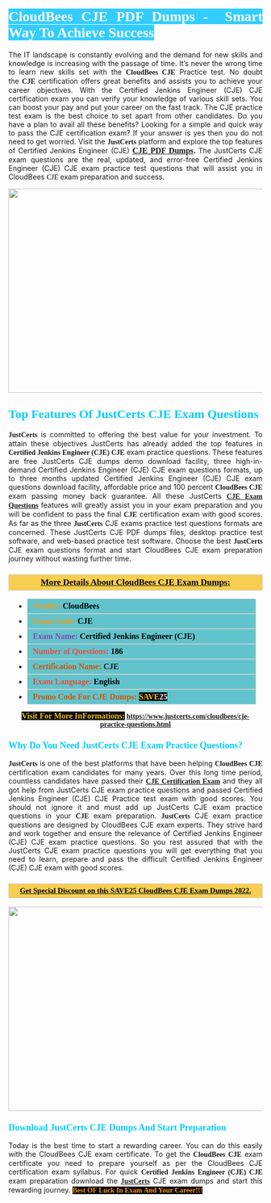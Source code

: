 <h1 style="text-align: justify;"><span style="color:#ffffff;"><span style="font-family:Georgia,serif;"><strong><span style="background-color:#33ccff;">CloudBees CJE PDF Dumps -  Smart Way To Achieve Success</span></strong></span></span></h1>

<p style="text-align: justify;">The IT landscape is constantly evolving and the demand for new skills and knowledge is increasing with the passage of time. It’s never the wrong time to learn new skills set with the <span style="font-family:Georgia,serif;"><strong>CloudBees CJE</strong></span> Practice test. No doubt the <span style="font-family:Georgia,serif;"><strong>CJE</strong></span> certification offers great benefits and assists you to achieve your career objectives. With the Certified Jenkins Engineer (CJE) CJE certification exam you can verify your knowledge of various skill sets. You can boost your pay and put your career on the fast track. The CJE practice test exam is the best choice to set apart from other candidates. Do you have a plan to avail all these benefits? Looking for a simple and quick way to pass the CJE certification exam? If your answer is yes then you do not need to get worried. Visit the <span style="font-family:Georgia,serif;"><span style="font-size:14px;"><strong>JustCerts</strong></span></span> platform and explore the top features of Certified Jenkins Engineer (CJE) <span style="color:#000000;"><strong><span style="font-family:Georgia,serif;"><span style="font-size:16px;"><a href="https://www.justcerts.com/cloudbees/cje-practice-questions.html">CJE PDF Dumps</a></span></span>.</strong></span><span style="color:#e74c3c;"><strong> </strong></span>The JustCerts CJE exam questions are the real, updated, and error-free Certified Jenkins Engineer (CJE) CJE exam practice test questions that will assist you in CloudBees <span style="color:#000000;"><span style="font-size:14px;"><span style="font-family:Georgia,serif;">CJE </span></span></span>exam preparation and success.</p>

<p style="text-align: center;"><a href="https://www.justcerts.com/cloudbees/cje-practice-questions.html"><img alt="" src="https://i.imgur.com/3zmepCe.jpg" style="width: 720px; height: 405px;" /></a></p>

<h2 style="margin-right:0in; margin-left:0in"><span style="color:#00ccff;"><span style="font-family:Georgia,serif;"><strong><span style="font-size:18pt">Top Features Of JustCerts CJE Exam Questions</span></strong></span></span></h2>

<p style="text-align: justify;"><span style="font-family:Georgia,serif;"><span style="font-size:14px;"><strong>JustCerts</strong></span></span> is committed to offering the best value for your investment. To attain these objectives JustCerts has already added the top features in <span style="font-family:Georgia,serif;"><strong>Certified Jenkins Engineer (CJE) CJE</strong></span> exam practice questions. These features are free JustCerts CJE dumps demo download facility, three high-in-demand Certified Jenkins Engineer (CJE) CJE exam questions formats, up to three months updated Certified Jenkins Engineer (CJE) CJE exam questions download facility, affordable price and 100 percent <span style="font-family:Georgia,serif;"><strong>CloudBees CJE</strong></span> exam passing money back guarantee. All these JustCerts <a href="https://www.justcerts.com/cloudbees/cje-practice-questions.html"><span style="font-size:14px;"><span style="font-family:Georgia,serif;"><strong>CJE Exam Questions</strong></span></span></a> features will greatly assist you in your exam preparation and you will be confident to pass the final <span style="font-family:Georgia,serif;"><strong> CJE</strong></span> certification exam with good scores. As far as the three <span style="font-size:14px;"><span style="font-family:Georgia,serif;"><strong>JustCerts</strong></span></span> CJE exams practice test questions formats are concerned. These JustCerts CJE PDF dumps files, desktop practice test software, and web-based practice test software. Choose the best <span style="font-size:14px;"><span style="font-family:Georgia,serif;"><strong>JustCerts</strong></span></span> CJE exam questions format and start CloudBees CJE exam preparation journey without wasting further time.</p>

<h3 style="background: #f7ce50; border: 1px solid rgb(204, 204, 204); padding: 5px 10px; text-align: center;"><span style="font-family:Georgia,serif;"><u><u><span style="color:#000000;"><span style="font-size:11pt"><span style="line-height:normal"><b><span style="font-size:13.0pt"><span cambria="">More Details About CloudBees CJE Exam Dumps:</span></span></b></span></span></span></u></u></span></h3>

<ul>
	<li style="margin:0cm 10pt">
	<div style="background:#61c4cd; border: 1px solid rgb(204, 204, 204); padding: 5px 10px; text-align: justify;"><span style="font-family:Georgia,serif;"><span style="font-size:11pt"><span style="line-height:normal"><b><span style="font-size:12.0pt"><span new="" roman="" times=""><span style="color:#f39c12;">Vendor:</span> <span style="color:#000000;">CloudBees</span></span></span></b></span></span></span></div>
	</li>
	<li style="margin:0cm 10pt">
	<div style="background: #61c4cd; border: 1px solid rgb(204, 204, 204); padding: 5px 10px; text-align: justify;"><span style="font-family:Georgia,serif;"><span style="font-size:11pt"><span style="line-height:normal"><b><span style="font-size:12.0pt"><span new="" roman="" times=""><span style="color:#f39c12;">Exam Code:</span> <span style="color:#000000;">CJE</span></span></span></b></span></span></span></div>
	</li>
	<li style="margin:0cm 10pt">
	<div style="background: #61c4cd; border: 1px solid rgb(204, 204, 204); padding: 5px 10px; text-align: justify;"><span style="font-family:Georgia,serif;"><span style="font-size:11pt"><span style="line-height:normal"><b><span style="font-size:12.0pt"><span new="" roman="" times=""><span style="color:#8e44ad;">Exam Name:</span> <span style="color:#000000;">Certified Jenkins Engineer (CJE)</span></span></span></b></span></span></span></div>
	</li>
	<li style="margin:0cm 10pt">
	<div style="background: #61c4cd; border: 1px solid rgb(204, 204, 204); padding: 5px 10px;"><span style="font-family:Georgia,serif;"><span style="font-size:11pt"><span style="line-height:normal"><b><span style="font-size:12.0pt"><span new="" roman="" times=""><span style="color:#e74c3c;">Number of Questions:</span><span style="color:#000000;"><span style="color:#f1c40f;"> </span>186</span></span></span></b></span></span></span></div>
	</li>
	<li style="margin:0cm 10pt">
	<div style="background: #61c4cd; border: 1px solid rgb(204, 204, 204); padding: 5px 10px; text-align: justify;"><span style="font-family:Georgia,serif;"><span style="font-size:11pt"><span style="line-height:normal"><b><span style="font-size:12.0pt"><span new="" roman="" times=""><span style="color:#d35400;">Certification Name:</span> CJE</span></span></b></span></span></span></div>
	</li>
	<li style="margin:0cm 10pt">
	<div style="background: #61c4cd; border: 1px solid rgb(204, 204, 204); padding: 5px 10px; text-align: justify;"><span style="font-family:Georgia,serif;"><span style="font-size:11pt"><span style="line-height:normal"><b><span style="font-size:12.0pt"><span new="" roman="" times=""><span style="color:#e74c3c;">Exam Language:</span> <span style="color:#000000;">English</span></span></span></b></span></span></span></div>
	</li>
	<li style="margin:0cm 10pt">
	<div style="background: #61c4cd; border: 1px solid rgb(204, 204, 204); padding: 5px 10px;"><span style="font-family:Georgia,serif;"><span style="font-size:11pt"><span style="line-height:normal"><b><span style="font-size:12.0pt"><span new="" roman="" times=""><span style="color:#d35400;">Promo Code For CJE Dumps:</span><span style="color:#f1c40f;"> <span style="background-color:#000000;">SAVE</span></span><span style="color:#ffffff;"><span style="background-color:#000000;">25</span></span></span></span></b></span></span></span></div>
	</li>
</ul>

<p style="text-align: center;"><span style="font-family:Georgia,serif;"><strong><span style="font-size:16px;"><span style="color:#f1c40f;"><span style="background-color:#000000;">Visit For More InFormations:</span></span></span> <a href="https://www.justcerts.com/cloudbees/cje-practice-questions.html">https://www.justcerts.com/cloudbees/cje-practice-questions.html</a></strong></span></p>

<h3 style="margin-right:0in; margin-left:0in"><span style="color:#00ccff;"><span style="font-family:Georgia,serif;"><strong><span style="font-size:13.5pt">Why Do You Need JustCerts CJE Exam Practice Questions?</span></strong></span></span></h3>

<p style="text-align: justify;"><span style="font-size:14px;"><span style="font-family:Georgia,serif;"><strong>JustCerts</strong></span></span> is one of the best platforms that have been helping <span style="font-family:Georgia,serif;"><strong>CloudBees CJE</strong></span> certification exam candidates for many years. Over this long time period, countless candidates have passed their <a href="https://www.justcerts.com/cloudbees/cje-certification-exams.html"><span style="font-size:14px;"><span style="font-family:Georgia,serif;"><strong>CJE Certification Exam</strong></span></span></a> and they all got help from JustCerts CJE exam practice questions and passed Certified Jenkins Engineer (CJE) CJE Practice test exam with good scores. You should not ignore it and must add up JustCerts CJE exam practice questions in your <span style="font-family:Georgia,serif;"><strong> CJE</strong></span> exam preparation. <span style="font-family:Georgia,serif;"><strong><span style="font-size:14px;">JustCerts</span></strong></span> CJE exam practice questions are designed by CloudBees CJE exam experts. They strive hard and work together and ensure the relevance of Certified Jenkins Engineer (CJE) CJE exam practice questions. So you rest assured that with the JustCerts CJE exam practice questions you will get everything that you need to learn, prepare and pass the difficult Certified Jenkins Engineer (CJE) CJE exam with good scores.</p>

<h3 style="background: rgb(247, 206, 80); border: 1px solid rgb(204, 204, 204); padding: 5px 10px; text-align: center;"><span style="font-family:Georgia,serif;"><u><span style="color:#000000;"><span style="font-size:11pt;"><span style="line-height:normal;"><b><span cambria="">Get Special Discount on this SAVE25 CloudBees CJE Exam Dumps 2022.</span></b></span></span></span></u></span></h3>

<p style="text-align: center;"><a href="https://www.justcerts.com/cloudbees/cje-practice-questions.html"><img alt="" src="https://i.imgur.com/fQyYzMS.jpg" style="width: 720px; height: 405px;" /></a></p>

<h3 style="margin-right:0in; margin-left:0in"><span style="color:#00ccff;"><span style="font-family:Georgia,serif;"><strong><span style="font-size:13.5pt">Download JustCerts CJE Dumps And Start Preparation</span></strong></span></span></h3>

<p style="text-align: justify;">Today is the best time to start a rewarding career. You can do this easily with the CloudBees CJE exam certificate. To get the <span style="font-family:Georgia,serif;"><strong>CloudBees CJE</strong></span> exam certificate you need to prepare yourself as per the CloudBees CJE certification exam syllabus. For quick <span style="font-family:Georgia,serif;"><strong>Certified Jenkins Engineer (CJE) CJE</strong></span> exam preparation download the <a href="https://www.justcerts.com/"><strong><span style="font-family:Georgia,serif;"><span style="font-size:14px;">JustCerts</span></span></strong></a> CJE exam dumps and start this rewarding journey. <span style="color:#f39c12;"><span style="font-family:Georgia,serif;"><span style="font-size:14px;"><strong><span style="background-color:#000000;">Best OF Luck In Exam And Your Career!!!</span></strong></span></span></span></p>
